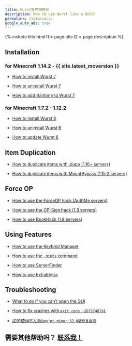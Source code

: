 ```yaml
---
title: Wurst客户端教程
description: How to use Wurst like a BOSS!
permalink: /tutorials/
google_auto_ads: true
---
```

{% include title.html l1 = page.title l2 = page.description %}

<div class="padding20 no-padding-left no-padding-right bg-grayLighter">
	<div class="container">
		<h2 class="text-normal">Installation</h2>
		<div class="grid no-margin">
			<div class="row cells2">
				<div class="cell">
					<h3 class="text-normal">for Minecraft <b>1.14.2 - {{ site.latest_mcversion }}</b></h3>
					<ul>
						<li><p><a href="how-to-install/wurst-7/">How to install Wurst 7</a></p></li>
						<li><p><a href="how-to-uninstall/wurst-7/">How to uninstall Wurst 7</a></p></li>
						<li><p><a href="wurst-7-baritone">How to add Baritone to Wurst 7</a></p></li>
					</ul>
				</div>
				<div class="cell">
					<h3 class="text-normal">for Minecraft <b>1.7.2 - 1.12.2</b></h3>
					<ul>
						<li><p><a href="how-to-install/wurst-6/">How to install Wurst 6</a></p></li>
						<li><p><a href="how-to-uninstall/wurst-6/">How to uninstall Wurst 6</a></p></li>
						<li><p><a href="how-to-update/">How to update Wurst 6</a></p></li>
					</ul>
				</div>
			</div>
		</div>
	</div>
</div>

<div class="padding20 no-padding-left no-padding-right">
	<div class="container">
		<h2 class="text-normal">Item Duplication</h2>
		<ul>
			<li><p><a href="https://wurst.wiki/cmd/dupe">How to duplicate items with .dupe (1.16+ servers)</a></p></li>
			<li><p><a href="https://wurst.wiki/mountbypass">How to duplicate items with MountBypass (1.15.2 servers)</a></p></li>
		</ul>
	</div>
</div>

<div class="padding20 no-padding-left no-padding-right bg-grayLighter">
	<div class="container">
		<h2 class="text-normal">Force OP</h2>
		<ul>
			<li><p><a href="https://wurst.wiki/forceop">How to use the ForceOP hack (AuthMe servers)</a></p></li>
			<li><p><a href="https://wurst.wiki/op-sign">How to use the OP-Sign hack (1.8 servers)</a></p></li>
			<li><p><a href="/wiki/Special_Features/Force_OP_(BookHack)/">How to use BookHack (1.8 servers)</a></p></li>
		</ul>
	</div>
</div>

<div class="padding20 no-padding-left no-padding-right">
	<div class="container">
		<h2 class="text-normal">Using Features</h2>
		<ul>
			<li><p><a href="https://wurst.wiki/keybind_manager">How to use the Keybind Manager</a></p></li>
			<li><p><a href="https://wurst.wiki/cmd/binds">How to use the <code>.binds</code> command</a></p></li>
			<li><p><a href="https://wurst.wiki/serverfinder">How to use ServerFinder</a></p></li>
			<li><p><a href="/wiki/Mods/ExtraElytra/">How to use ExtraElytra</a></p></li>
		</ul>
	</div>
</div>

<div class="padding20 no-padding-left no-padding-right bg-grayLighter">
	<div class="container">
		<h2 class="text-normal">Troubleshooting</h2>
		<ul>
			<li><p><a href="https://www.youtube.com/watch?v=rEA1CKR60z8">What to do if you can't open the GUI</a></p></li>
			<li><p><a href="https://bugs.mojang.com/browse/MC-112780">How to fix crashes with <code>exit code -1073740791</code></a></p></li>
			<li><p><a href="major-minor-52/">如何使用<code>不支持的major.minor 52.0版修复崩溃</code></a></p></li>
		</ul>
	</div>
</div>

<div class="padding40 no-padding-left no-padding-right">
	<div class="container">
		<h2 class="align-center text-light">需要其他帮助吗？ <a href="/contact/">联系我！</a></h2>
	</div>
</div>
